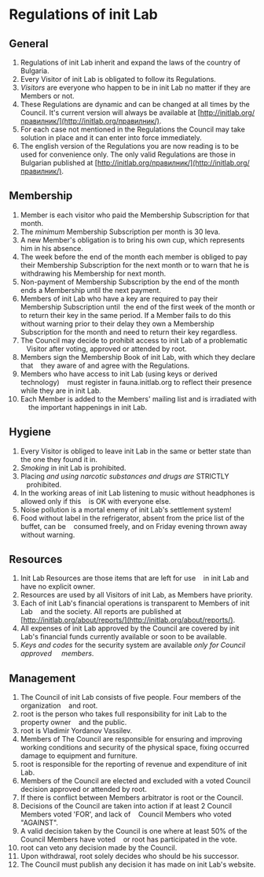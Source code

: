 # Regulations of init Lab

## General

1. Regulations of init Lab inherit and expand the laws of the country of Bulgaria.
2. Every Visitor of init Lab is obligated to follow its Regulations.
3. *Visitors* are everyone who happen to be in init Lab no matter if they are Members or not.
4. These Regulations are dynamic and can be changed at all times by the Council.
   It's current version will always be available at [http://initlab.org/правилник/](http://initlab.org/правилник/).
5. For each case not mentioned in the Regulations the Council may take
   solution in place and it can enter into force immediately.
6. The english version of the Regulations you are now reading
   is to be used for convenience only. The only valid Regulations are those in Bulgarian published
   at [http://initlab.org/правилник/](http://initlab.org/правилник/).

## Membership

1. Member is each visitor who paid the Membership Subscription for that month.
2. The *minimum* Membership Subscription per month is 30 leva.
3. A new Member's obligation is to bring his own cup, which represents him in his absence.
4. The week before the end of the month each member is obliged to pay their Membership
   Subscription for the next month or to warn that he is withdrawing his Membership for next month.
5. Non-payment of Membership Subscription by the end of the month ends a
   Membership until the next payment.
6. Members of init Lab who have a key are required to pay their Membership Subscription until
   the end of the first week of the month or to return their key in the same period.
   If a Member fails to do this without warning prior to their delay they own a Membership Subscription
   for the month and need to return their key regardless.
7. The Council may decide to prohibit access to init Lab of a problematic
   Visitor after voting, approved or attended by root.
8. Members sign the Membership Book of init Lab, with which they declare that
   they aware of and agree with the Regulations.
9. Members who have access to init Lab (using keys or derived technology)
   must register in fauna.initlab.org to reflect their presence while they are in init Lab.
10. Each Member is added to the Members' mailing list and is irradiated with
    the important happenings in init Lab.

## Hygiene

1. Every Visitor is obliged to leave init Lab in the same or better state than the one
   they found it in.
2. *Smoking* in init Lab is prohibited.
3. Placing *and using narcotic substances and drugs are* STRICTLY
   prohibited.
4. In the working areas of init Lab listening to music without headphones is allowed only if this
   is OK with everyone else.
5. Noise pollution is a mortal enemy of init Lab's settlement system!
6. Food without label in the refrigerator, absent from the price list of the buffet, can be
   consumed freely, and on Friday evening thrown away without warning.

## Resources

1. Init Lab Resources are those items that are left for use
   in init Lab and have no explicit owner.
2. Resources are used by all Visitors of init Lab, as Members have priority.
3. Each of init Lab's financial operations is transparent to Members of init Lab
   and the society. All reports are published at
   [http://initlab.org/about/reports/](http://initlab.org/about/reports/).
4. All expenses of init Lab approved by the Council are covered by init Lab's financial
   funds currently available or soon to be available.
5. *Keys and codes* for the security system are available *only for Council approved
    members*.

## Management

1. The Council of init Lab consists of five people. Four members of the organization
   and root.
2. root is the person who takes full responsibility for init Lab to the property owner
   and the public.
3. root is Vladimir Yordanov Vassilev.
4. Members of The Council are responsible for ensuring and improving working conditions and
   security of the physical space, fixing occurred damage to equipment and furniture.
5. root is responsible for the reporting of revenue and expenditure of init Lab.
6. Members of the Council are elected and excluded with a voted Council decision
   approved or attended by root.
7. If there is conflict between Members arbitrator is root or the Council.
8. Decisions of the Council are taken into action if at least 2 Council Members voted 'FOR', and lack of
   Council Members who voted "AGAINST".
9. A valid decision taken by the Council is one where at least 50% of the Council Members have voted
   or root has participated in the vote.
10. root can veto any decision made by the Council.
11. Upon withdrawal, root solely decides who should be his successor.
12. The Council must publish any decision it has made on init Lab's website.